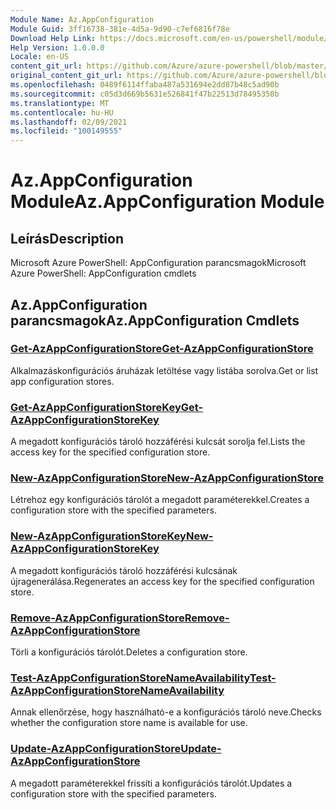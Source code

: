 ```yaml
---
Module Name: Az.AppConfiguration
Module Guid: 3ff16738-381e-4d5a-9d90-c7ef6816f78e
Download Help Link: https://docs.microsoft.com/en-us/powershell/module/az.appconfiguration
Help Version: 1.0.0.0
Locale: en-US
content_git_url: https://github.com/Azure/azure-powershell/blob/master/src/AppConfiguration/help/Az.AppConfiguration.md
original_content_git_url: https://github.com/Azure/azure-powershell/blob/master/src/AppConfiguration/help/Az.AppConfiguration.md
ms.openlocfilehash: 0489f6114ffaba487a531694e2dd87b48c5ad90b
ms.sourcegitcommit: c05d3d669b5631e526841f47b22513d78495350b
ms.translationtype: MT
ms.contentlocale: hu-HU
ms.lasthandoff: 02/09/2021
ms.locfileid: "100149555"
---
```

# <span data-ttu-id="adab1-101">Az.AppConfiguration Module</span><span class="sxs-lookup"><span data-stu-id="adab1-101">Az.AppConfiguration Module</span></span>
## <span data-ttu-id="adab1-102">Leírás</span><span class="sxs-lookup"><span data-stu-id="adab1-102">Description</span></span>
<span data-ttu-id="adab1-103">Microsoft Azure PowerShell: AppConfiguration parancsmagok</span><span class="sxs-lookup"><span data-stu-id="adab1-103">Microsoft Azure PowerShell: AppConfiguration cmdlets</span></span>

## <span data-ttu-id="adab1-104">Az.AppConfiguration parancsmagok</span><span class="sxs-lookup"><span data-stu-id="adab1-104">Az.AppConfiguration Cmdlets</span></span>
### [<span data-ttu-id="adab1-105">Get-AzAppConfigurationStore</span><span class="sxs-lookup"><span data-stu-id="adab1-105">Get-AzAppConfigurationStore</span></span>](Get-AzAppConfigurationStore.md)
<span data-ttu-id="adab1-106">Alkalmazáskonfigurációs áruházak letöltése vagy listába sorolva.</span><span class="sxs-lookup"><span data-stu-id="adab1-106">Get or list app configuration stores.</span></span>

### [<span data-ttu-id="adab1-107">Get-AzAppConfigurationStoreKey</span><span class="sxs-lookup"><span data-stu-id="adab1-107">Get-AzAppConfigurationStoreKey</span></span>](Get-AzAppConfigurationStoreKey.md)
<span data-ttu-id="adab1-108">A megadott konfigurációs tároló hozzáférési kulcsát sorolja fel.</span><span class="sxs-lookup"><span data-stu-id="adab1-108">Lists the access key for the specified configuration store.</span></span>

### [<span data-ttu-id="adab1-109">New-AzAppConfigurationStore</span><span class="sxs-lookup"><span data-stu-id="adab1-109">New-AzAppConfigurationStore</span></span>](New-AzAppConfigurationStore.md)
<span data-ttu-id="adab1-110">Létrehoz egy konfigurációs tárolót a megadott paraméterekkel.</span><span class="sxs-lookup"><span data-stu-id="adab1-110">Creates a configuration store with the specified parameters.</span></span>

### [<span data-ttu-id="adab1-111">New-AzAppConfigurationStoreKey</span><span class="sxs-lookup"><span data-stu-id="adab1-111">New-AzAppConfigurationStoreKey</span></span>](New-AzAppConfigurationStoreKey.md)
<span data-ttu-id="adab1-112">A megadott konfigurációs tároló hozzáférési kulcsának újragenerálása.</span><span class="sxs-lookup"><span data-stu-id="adab1-112">Regenerates an access key for the specified configuration store.</span></span>

### [<span data-ttu-id="adab1-113">Remove-AzAppConfigurationStore</span><span class="sxs-lookup"><span data-stu-id="adab1-113">Remove-AzAppConfigurationStore</span></span>](Remove-AzAppConfigurationStore.md)
<span data-ttu-id="adab1-114">Törli a konfigurációs tárolót.</span><span class="sxs-lookup"><span data-stu-id="adab1-114">Deletes a configuration store.</span></span>

### [<span data-ttu-id="adab1-115">Test-AzAppConfigurationStoreNameAvailability</span><span class="sxs-lookup"><span data-stu-id="adab1-115">Test-AzAppConfigurationStoreNameAvailability</span></span>](Test-AzAppConfigurationStoreNameAvailability.md)
<span data-ttu-id="adab1-116">Annak ellenőrzése, hogy használható-e a konfigurációs tároló neve.</span><span class="sxs-lookup"><span data-stu-id="adab1-116">Checks whether the configuration store name is available for use.</span></span>

### [<span data-ttu-id="adab1-117">Update-AzAppConfigurationStore</span><span class="sxs-lookup"><span data-stu-id="adab1-117">Update-AzAppConfigurationStore</span></span>](Update-AzAppConfigurationStore.md)
<span data-ttu-id="adab1-118">A megadott paraméterekkel frissíti a konfigurációs tárolót.</span><span class="sxs-lookup"><span data-stu-id="adab1-118">Updates a configuration store with the specified parameters.</span></span>

